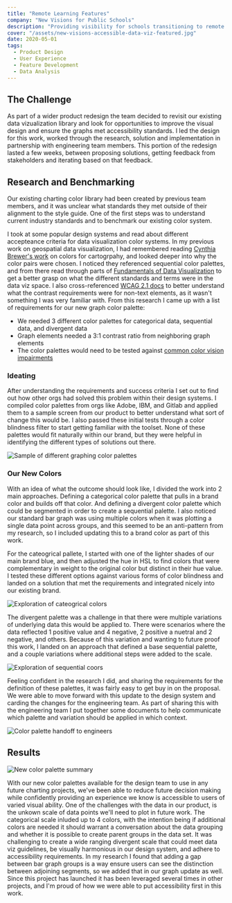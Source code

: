 ```yaml
---
title: "Remote Learning Features"
company: "New Visions for Public Schools"
description: "Providing visibility for schools transitioning to remote learning"
cover: "/assets/new-visions-accessible-data-viz-featured.jpg"
date: 2020-05-01
tags:
  - Product Design
  - User Experience
  - Feature Development
  - Data Analysis
---
```


## The Challenge

As part of a wider product redesign the team decided to revisit our existing data vizualization library and look for opportunities to improve the visual design and ensure the graphs met accessibility standards. I led the design for this work, worked through the research, solution and implementation in partnership with engineering team members. This portion of the redesign lasted a few weeks, between proposing solutions, getting feedback from stakeholders and iterating based on that feedback.

## Research and Benchmarking

Our existing charting color library had been created by previous team members, and it was unclear what standards they met outside of their alignment to the style guide. One of the first steps was to understand current industry standards and to benchmark our existing color system.

I took at some popular design systems and read about different accepteance criteria for data visualization color systems. In my previous work on geospatial data visualization, I had remembered reading [Cynthia Brewer's work](https://colorbrewer2.org/#type=sequential&scheme=BuGn&n=3) on colors for cartogrpahy, and looked deeper into why the color pairs were chosen. I noticed they referenced sequential color palettes, and from there read through parts of [Fundamentals of Data Visualization](https://clauswilke.com/dataviz/) to get a better grasp on what the different standards and terms were in the data viz space. I also cross-referenced [WCAG 2.1 docs](https://www.w3.org/WAI/WCAG21/Understanding/non-text-contrast) to better understand what the contrast requirements were for non-text elements, as it wasn't something I was very familiar with. From this research I came up with a list of requirements for our new graph color palette:

- We needed 3 different color palettes for categorical data, sequential data, and divergent data
- Graph elements needed a 3:1 contrast ratio from neighboring graph elements
- The color palettes would need to be tested against [common color vision impairments](https://www.colourblindawareness.org/colour-blindness/colour-blindness-experience-it/)

### Ideating

After understanding the requirements and success criteria I set out to find out how other orgs had solved this problem within their design systems. I compiled color palettes from orgs like Adobe, IBM, and Gitlab and applied them to a sample screen from our product to better understand what sort of change this would be. I also passed these initial tests through a color blindness filter to start getting familiar with the toolset. None of these palettes would fit naturally within our brand, but they were helpful in identifying the different types of solutions out there.

![Sample of different graphing color palettes](./nv-ideating-samples.jpg)

### Our New Colors

With an idea of what the outcome should look like, I divided the work into 2 main approaches. Defining a categorical color palette that pulls in a brand color and builds off that color. And defining a divergent color palette which could be segmented in order to create a sequential palette. I also noticed our standard bar graph was using multiple colors when it was plotting a single data point across groups, and this seemed to be an anti-pattern from my research, so I included updating this to a brand color as part of this work.

For the cateogrical pallete, I started with one of the lighter shades of our main brand blue, and then adjusted the hue in HSL to find colors that were complementary in weight to the original color but distinct in their hue value. I tested these different options against various forms of color blindness and landed on a solution that met the requirements and integrated nicely into our existing brand.

![Exploration of cateogrical colors](./nv-categorical.png)

The divergent palette was a challenge in that there were multiple variations of underlying data this would be applied to. There were scenarios where the data reflected 1 positive value and 4 negative, 2 positive a nuetral and 2 negative, and others. Because of this variation and wanting to future proof this work, I landed on an approach that defined a base sequential palette, and a couple variations where additional steps were added to the scale.

![Exploration of sequential coors](./nv-divergent.png)

Feeling confident in the research I did, and sharing the requirements for the definition of these palettes, it was fairly easy to get buy in on the proposal. We were able to move forward with this update to the design system and carding the changes for the engineering team. As part of sharing this with the engineering team I put together some documents to help communicate which palette and variation should be applied in which context.

![Color palette handoff to engineers](./nv-old-new.jpg)

## Results

![New color palette summary](./nv-graph-colors.jpg)

With our new color palettes available for the design team to use in any future charting projects, we've been able to reduce future decision making while confidently providing an experience we know is accessible to users of varied visual ability. One of the challenges with the data in our product, is the unkown scale of data points we'll need to plot in future work. The categorical scale inluded up to 4 colors, with the intention being if additional colors are needed it should warrant a conversation about the data grouping and whether it is possible to create parent groups in the data set. It was challenging to create a wide ranging divergent scale that could meet data viz guidelines, be visually harmonious in our design system, and adhere to accessibility requirements. In my research I found that adding a gap between bar graph groups is a way ensure users can see the distinction between adjoining segments, so we added that in our graph update as well. Since this project has launched it has been leveraged several times in other projects, and I'm proud of how we were able to put accessibility first in this work.
